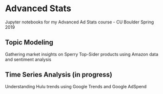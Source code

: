 # Advanced Stats
Jupyter notebooks for my Advanced Ad Stats course - CU Boulder Spring 2019

## Topic Modeling
Gathering market insights on Sperry Top-Sider products using Amazon data and sentiment analysis

## Time Series Analysis (in progress)
Understanding Hulu trends using Google Trends and Google AdSpend
